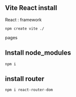 ## Vite React install

React : framework

```
npm create vite ./
```

pages

## Install node_modules

```
npm i
```

## install router

```
npm i react-router-dom
```
